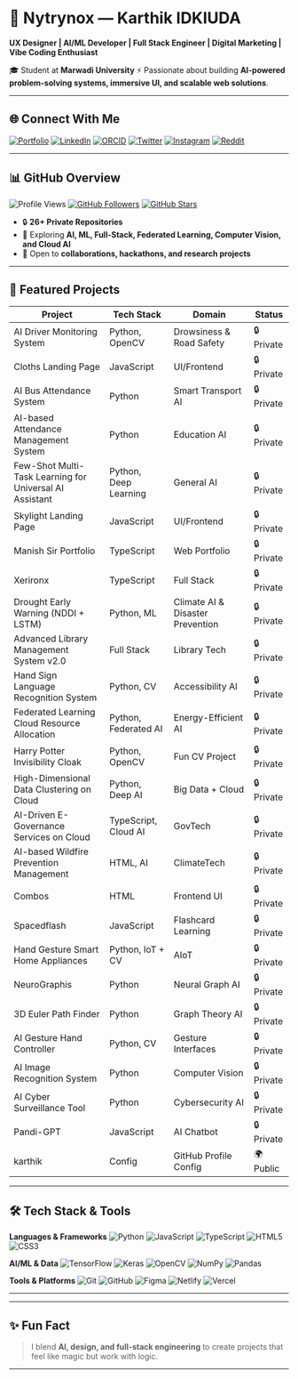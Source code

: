 # 🌌 Nytrynox — Karthik IDKIUDA

**UX Designer | AI/ML Developer | Full Stack Engineer | Digital Marketing | Vibe Coding Enthusiast**

🎓 Student at **Marwadi University**
⚡ Passionate about building **AI-powered problem-solving systems, immersive UI, and scalable web solutions**.

---

## 🌐 Connect With Me

[![Portfolio](https://img.shields.io/badge/Portfolio-Visit-1abc9c?style=for-the-badge\&logo=firefox\&logoColor=white)](https://aquamarine-kheer-233b3a.netlify.app/)
[![LinkedIn](https://img.shields.io/badge/LinkedIn-Karthik-0077B5?style=for-the-badge\&logo=linkedin\&logoColor=white)](https://in/karthik129259)
[![ORCID](https://img.shields.io/badge/ORCID-0009--0008--2949--5592-A6CE39?style=for-the-badge\&logo=orcid\&logoColor=white)](https://orcid.org/0009-0008-2949-5592)
[![Twitter](https://img.shields.io/badge/Twitter-@Karthik64066151-1DA1F2?style=for-the-badge\&logo=twitter\&logoColor=white)](https://twitter.com/Karthik64066151)
[![Instagram](https://img.shields.io/badge/Instagram-_karthik.z_-E4405F?style=for-the-badge\&logo=instagram\&logoColor=white)](https://instagram.com/_karthik.z_)
[![Reddit](https://img.shields.io/badge/Reddit-Conscious--Gain29-FF4500?style=for-the-badge\&logo=reddit\&logoColor=white)](https://reddit.com/u/Conscious-Gain29)

---

## 📊 GitHub Overview

![Profile Views](https://komarev.com/ghpvc/?username=karthik330\&label=Profile%20Views\&color=ff69b4\&style=flat-square)
[![GitHub Followers](https://img.shields.io/github/followers/karthik330?label=Followers\&style=social)](https://github.com/karthik330)
[![GitHub Stars](https://img.shields.io/github/stars/karthik330?affiliations=OWNER\&style=social)](https://github.com/karthik330?tab=repositories)

* 🔒 **26+ Private Repositories**
* 🌟 Exploring **AI, ML, Full-Stack, Federated Learning, Computer Vision, and Cloud AI**
* 🤝 Open to **collaborations, hackathons, and research projects**

---

## 🚀 Featured Projects

| Project                                                 | Tech Stack            | Domain                           | Status     |
| ------------------------------------------------------- | --------------------- | -------------------------------- | ---------- |
| AI Driver Monitoring System                             | Python, OpenCV        | Drowsiness & Road Safety         | 🔒 Private |
| Cloths Landing Page                                     | JavaScript            | UI/Frontend                      | 🔒 Private |
| AI Bus Attendance System                                | Python                | Smart Transport AI               | 🔒 Private |
| AI-based Attendance Management System                   | Python                | Education AI                     | 🔒 Private |
| Few-Shot Multi-Task Learning for Universal AI Assistant | Python, Deep Learning | General AI                       | 🔒 Private |
| Skylight Landing Page                                   | JavaScript            | UI/Frontend                      | 🔒 Private |
| Manish Sir Portfolio                                    | TypeScript            | Web Portfolio                    | 🔒 Private |
| Xerironx                                                | TypeScript            | Full Stack                       | 🔒 Private |
| Drought Early Warning (NDDI + LSTM)                     | Python, ML            | Climate AI & Disaster Prevention | 🔒 Private |
| Advanced Library Management System v2.0                 | Full Stack            | Library Tech                     | 🔒 Private |
| Hand Sign Language Recognition System                   | Python, CV            | Accessibility AI                 | 🔒 Private |
| Federated Learning Cloud Resource Allocation            | Python, Federated AI  | Energy-Efficient AI              | 🔒 Private |
| Harry Potter Invisibility Cloak                         | Python, OpenCV        | Fun CV Project                   | 🔒 Private |
| High-Dimensional Data Clustering on Cloud               | Python, Deep AI       | Big Data + Cloud                 | 🔒 Private |
| AI-Driven E-Governance Services on Cloud                | TypeScript, Cloud AI  | GovTech                          | 🔒 Private |
| AI-based Wildfire Prevention Management                 | HTML, AI              | ClimateTech                      | 🔒 Private |
| Combos                                                  | HTML                  | Frontend UI                      | 🔒 Private |
| Spacedflash                                             | JavaScript            | Flashcard Learning               | 🔒 Private  |
| Hand Gesture Smart Home Appliances                      | Python, IoT + CV      | AIoT                             | 🔒 Private |
| NeuroGraphis                                            | Python                | Neural Graph AI                  | 🔒 Private |
| 3D Euler Path Finder                                    | Python                | Graph Theory AI                  | 🔒 Private |
| AI Gesture Hand Controller                              | Python, CV            | Gesture Interfaces               | 🔒 Private |
| AI Image Recognition System                             | Python                | Computer Vision                  | 🔒 Private |
| AI Cyber Surveillance Tool                              | Python                | Cybersecurity AI                 | 🔒 Private |
| Pandi-GPT                                               | JavaScript            | AI Chatbot                       | 🔒 Private |
| karthik                                                 | Config                | GitHub Profile Config            | 🌍 Public  |

---

## 🛠️ Tech Stack & Tools

**Languages & Frameworks**
![Python](https://img.shields.io/badge/Python-3776AB?style=flat-square\&logo=python\&logoColor=white)
![JavaScript](https://img.shields.io/badge/JavaScript-F7DF1E?style=flat-square\&logo=javascript\&logoColor=black)
![TypeScript](https://img.shields.io/badge/TypeScript-3178C6?style=flat-square\&logo=typescript\&logoColor=white)
![HTML5](https://img.shields.io/badge/HTML5-E34F26?style=flat-square\&logo=html5\&logoColor=white)
![CSS3](https://img.shields.io/badge/CSS3-1572B6?style=flat-square\&logo=css3\&logoColor=white)

**AI/ML & Data**
![TensorFlow](https://img.shields.io/badge/TensorFlow-FF6F00?style=flat-square\&logo=tensorflow\&logoColor=white)
![Keras](https://img.shields.io/badge/Keras-D00000?style=flat-square\&logo=keras\&logoColor=white)
![OpenCV](https://img.shields.io/badge/OpenCV-27338e?style=flat-square\&logo=opencv\&logoColor=white)
![NumPy](https://img.shields.io/badge/NumPy-013243?style=flat-square\&logo=numpy\&logoColor=white)
![Pandas](https://img.shields.io/badge/Pandas-150458?style=flat-square\&logo=pandas\&logoColor=white)

**Tools & Platforms**
![Git](https://img.shields.io/badge/Git-F05032?style=flat-square\&logo=git\&logoColor=white)
![GitHub](https://img.shields.io/badge/GitHub-181717?style=flat-square\&logo=github\&logoColor=white)
![Figma](https://img.shields.io/badge/Figma-F24E1E?style=flat-square\&logo=figma\&logoColor=white)
![Netlify](https://img.shields.io/badge/Netlify-00C7B7?style=flat-square\&logo=netlify\&logoColor=white)
![Vercel](https://img.shields.io/badge/Vercel-000000?style=flat-square\&logo=vercel\&logoColor=white)

---


---

## ✨ Fun Fact

> I blend **AI, design, and full-stack engineering** to create projects that feel like magic but work with logic.

---

